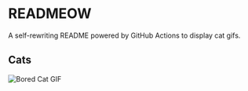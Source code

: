 # READMEOW

A self-rewriting README powered by GitHub Actions to display cat gifs.

## Cats

![Bored Cat GIF](https://media2.giphy.com/media/mlvseq9yvZhba/200.gif?cid=9acd02dagqpvpk5nuwwqkv641ywcarryvq58ts4py97crd8x&ep=v1_gifs_search&rid=200.gif&ct=g)

